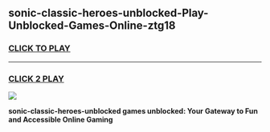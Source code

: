 
## sonic-classic-heroes-unblocked-Play-Unblocked-Games-Online-ztg18
<h3>
<a href="https://premium76.site?title=sonic-classic-heroes-unblocked&ref=25A">CLICK TO PLAY</a></h3>
<hr>

<h3>
<a href="https://premium76.site?title=sonic-classic-heroes-unblocked&ref=25A">CLICK 2 PLAY</a>
  
</h3>

<a href="https://premium76.site?title=sonic-classic-heroes-unblocked&ref=25A"><img src="https://clearcache.store/games.png"></a>


**sonic-classic-heroes-unblocked games unblocked: Your Gateway to Fun and Accessible Online Gaming**
